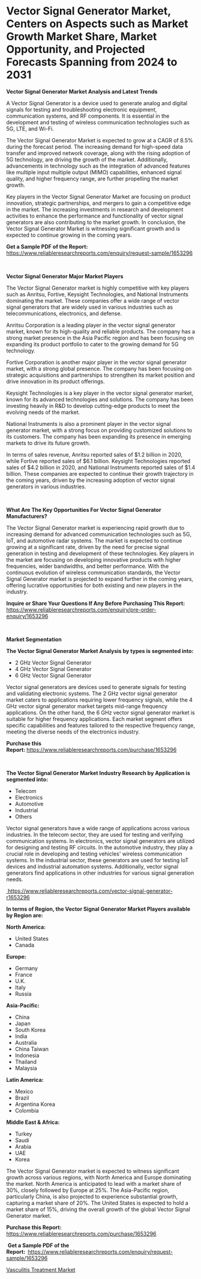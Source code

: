 <p><h1>Vector Signal Generator Market, Centers on Aspects such as Market Growth Market Share, Market Opportunity, and Projected Forecasts Spanning from 2024 to 2031</h1></p><p><strong>Vector Signal Generator Market Analysis and Latest Trends</strong></p>
<p><p>A Vector Signal Generator is a device used to generate analog and digital signals for testing and troubleshooting electronic equipment, communication systems, and RF components. It is essential in the development and testing of wireless communication technologies such as 5G, LTE, and Wi-Fi.</p><p>The Vector Signal Generator Market is expected to grow at a CAGR of 8.5% during the forecast period. The increasing demand for high-speed data transfer and improved network coverage, along with the rising adoption of 5G technology, are driving the growth of the market. Additionally, advancements in technology such as the integration of advanced features like multiple input multiple output (MIMO) capabilities, enhanced signal quality, and higher frequency range, are further propelling the market growth.</p><p>Key players in the Vector Signal Generator Market are focusing on product innovation, strategic partnerships, and mergers to gain a competitive edge in the market. The increasing investments in research and development activities to enhance the performance and functionality of vector signal generators are also contributing to the market growth. In conclusion, the Vector Signal Generator Market is witnessing significant growth and is expected to continue growing in the coming years.</p></p>
<p><strong>Get a Sample PDF of the Report:&nbsp;</strong> <a href="https://www.reliableresearchreports.com/enquiry/request-sample/1653296">https://www.reliableresearchreports.com/enquiry/request-sample/1653296</a></p>
<p>&nbsp;</p>
<p><strong>Vector Signal Generator Major Market Players</strong></p>
<p><p>The Vector Signal Generator market is highly competitive with key players such as Anritsu, Fortive, Keysight Technologies, and National Instruments dominating the market. These companies offer a wide range of vector signal generators that are widely used in various industries such as telecommunications, electronics, and defense.</p><p>Anritsu Corporation is a leading player in the vector signal generator market, known for its high-quality and reliable products. The company has a strong market presence in the Asia Pacific region and has been focusing on expanding its product portfolio to cater to the growing demand for 5G technology.</p><p>Fortive Corporation is another major player in the vector signal generator market, with a strong global presence. The company has been focusing on strategic acquisitions and partnerships to strengthen its market position and drive innovation in its product offerings.</p><p>Keysight Technologies is a key player in the vector signal generator market, known for its advanced technologies and solutions. The company has been investing heavily in R&D to develop cutting-edge products to meet the evolving needs of the market.</p><p>National Instruments is also a prominent player in the vector signal generator market, with a strong focus on providing customized solutions to its customers. The company has been expanding its presence in emerging markets to drive its future growth.</p><p>In terms of sales revenue, Anritsu reported sales of $1.2 billion in 2020, while Fortive reported sales of $6.1 billion. Keysight Technologies reported sales of $4.2 billion in 2020, and National Instruments reported sales of $1.4 billion. These companies are expected to continue their growth trajectory in the coming years, driven by the increasing adoption of vector signal generators in various industries.</p></p>
<p>&nbsp;</p>
<p><strong>What Are The Key Opportunities For Vector Signal Generator Manufacturers?</strong></p>
<p><p>The Vector Signal Generator market is experiencing rapid growth due to increasing demand for advanced communication technologies such as 5G, IoT, and automotive radar systems. The market is expected to continue growing at a significant rate, driven by the need for precise signal generation in testing and development of these technologies. Key players in the market are focusing on developing innovative products with higher frequencies, wider bandwidths, and better performance. With the continuous evolution of wireless communication standards, the Vector Signal Generator market is projected to expand further in the coming years, offering lucrative opportunities for both existing and new players in the industry.</p></p>
<p><strong>Inquire or Share Your Questions If Any Before Purchasing This Report:</strong> <a href="https://www.reliableresearchreports.com/enquiry/pre-order-enquiry/1653296">https://www.reliableresearchreports.com/enquiry/pre-order-enquiry/1653296</a></p>
<p>&nbsp;</p>
<p><strong>Market Segmentation</strong></p>
<p><strong>The Vector Signal Generator Market Analysis by types is segmented into:</strong></p>
<p><ul><li>2 GHz Vector Signal Generator</li><li>4 GHz Vector Signal Generator</li><li>6 GHz Vector Signal Generator</li></ul></p>
<p><p>Vector signal generators are devices used to generate signals for testing and validating electronic systems. The 2 GHz vector signal generator market caters to applications requiring lower frequency signals, while the 4 GHz vector signal generator market targets mid-range frequency applications. On the other hand, the 6 GHz vector signal generator market is suitable for higher frequency applications. Each market segment offers specific capabilities and features tailored to the respective frequency range, meeting the diverse needs of the electronics industry.</p></p>
<p><strong>Purchase this Report:&nbsp;</strong><a href="https://www.reliableresearchreports.com/purchase/1653296">https://www.reliableresearchreports.com/purchase/1653296</a></p>
<p>&nbsp;</p>
<p><strong>The Vector Signal Generator Market Industry Research by Application is segmented into:</strong></p>
<p><ul><li>Telecom</li><li>Electronics</li><li>Automotive</li><li>Industrial</li><li>Others</li></ul></p>
<p><p>Vector signal generators have a wide range of applications across various industries. In the telecom sector, they are used for testing and verifying communication systems. In electronics, vector signal generators are utilized for designing and testing RF circuits. In the automotive industry, they play a crucial role in developing and testing vehicles' wireless communication systems. In the industrial sector, these generators are used for testing IoT devices and industrial automation systems. Additionally, vector signal generators find applications in other industries for various signal generation needs.</p></p>
<p><a href="https://www.reliableresearchreports.com/vector-signal-generator-r1653296">&nbsp;https://www.reliableresearchreports.com/vector-signal-generator-r1653296</a></p>
<p><strong>In terms of Region, the Vector Signal Generator Market Players available by Region are:</strong></p>
<p>
    <p> <strong> North America: </strong>
        <ul>
            <li>United States</li>
            <li>Canada</li>
        </ul>
        </p> 
    <p> <strong> Europe: </strong>
        <ul>
            <li>Germany</li>
            <li>France</li>
            <li>U.K.</li>
            <li>Italy</li>
            <li>Russia</li>
        </ul>
        </p> 
    <p> <strong> Asia-Pacific: </strong>
        <ul>
            <li>China</li>
            <li>Japan</li>
            <li>South Korea</li>
            <li>India</li>
            <li>Australia</li>
            <li>China Taiwan</li>
            <li>Indonesia</li>
            <li>Thailand</li>
            <li>Malaysia</li>
        </ul>
        </p> 
    <p> <strong> Latin America: </strong>
        <ul>
            <li>Mexico</li>
            <li>Brazil</li>
            <li>Argentina Korea</li>
            <li>Colombia</li>
        </ul>
        </p> 
    <p> <strong> Middle East & Africa: </strong>
        <ul>
            <li>Turkey</li>
            <li>Saudi</li>
            <li>Arabia</li>
            <li>UAE</li>
            <li>Korea</li>
        </ul>
    </p>
    </p>
<p><p>The Vector Signal Generator market is expected to witness significant growth across various regions, with North America and Europe dominating the market. North America is anticipated to lead with a market share of 30%, closely followed by Europe at 25%. The Asia-Pacific region, particularly China, is also projected to experience substantial growth, capturing a market share of 20%. The United States is expected to hold a market share of 15%, driving the overall growth of the global Vector Signal Generator market.</p></p>
<p><strong>Purchase this Report: </strong><a href="https://www.reliableresearchreports.com/purchase/1653296">https://www.reliableresearchreports.com/purchase/1653296</a></p>
<p>&nbsp;<strong>Get a Sample PDF of the Report:&nbsp;&nbsp;</strong><a href="https://www.reliableresearchreports.com/enquiry/request-sample/1653296">https://www.reliableresearchreports.com/enquiry/request-sample/1653296</a></p>
<p><strong></strong></p>
<p><p><a href="https://github.com/susanjprice2023/Market-Research-Report-List-1/blob/main/vasculitis-treatment-market.md">Vasculitis Treatment Market</a></p></p>